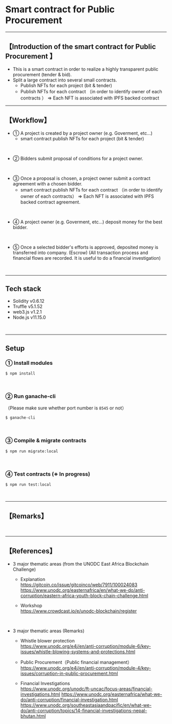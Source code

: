 # Smart contract for Public Procurement 

***
## 【Introduction of the smart contract for Public Procurement 】  
- This is a smart contract in order to realize a highly transparent public procurement (tender & bid).
- Split a large contract into several small contracts.
  - Publish NFTs for each project (bit & tender)
  - Publish NFTs for each contract （in order to identify owner of each contracts ）
    => Each NFT is associated with IPFS backed contract
&nbsp;

***

## 【Workflow】
- ① A project is created by a project owner (e.g. Goverment, etc...)
  - smart contract publish NFTs for each project (bit & tender)

<br>

- ② Bidders submit proposal of conditions for a project owner.

<br>

- ③ Once a proposal is chosen, a project owner submit a contract agreement with a chosen bidder.
  - smart contract publish NFTs for each contract （in order to identify owner of each contracts）
    => Each NFT is associated with IPFS backed contract agreement.

<br>

- ④ A project owner (e.g. Goverment, etc...) deposit money for the best bidder.

<br>

- ⑤ Once a selected bidder's efforts is approved, deposited money is transferred into company. (Escrow)
  (All transaction process and financial flows are recorded. It is useful to do a financial investigation)

&nbsp;

***

## Tech stack
- Solidity v0.6.12
- Truffle v5.1.52
- web3.js v1.2.1
- Node.js v11.15.0

&nbsp;

***

## Setup  
### ① Install modules  
```
$ npm install
```

<br>

### ② Run ganache-cli  
（Please make sure whether port number is `8545` or not）  
```
$ ganache-cli
```

<br>

### ③ Compile & migrate contracts  
```
$ npm run migrate:local
```

<br>

### ④ Test contracts (※ In progress)
```
$ npm run test:local
```

&nbsp;

***

## 【Remarks】


&nbsp;

***

## 【References】  
- 3 major thematic areas (from the UNODC East Africa Blockchain Challenge)
  - Explanation  
    https://gitcoin.co/issue/gitcoinco/web/7911/100024083   
    https://www.unodc.org/easternafrica/en/what-we-do/anti-corruption/eastern-africa-youth-block-chain-challenge.html  
  
  - Workshop  
    https://www.crowdcast.io/e/unodc-blockchain/register

<br>


- 3 major thematic areas (Remarks)
  - Whistle blower protection   
    https://www.unodc.org/e4j/en/anti-corruption/module-6/key-issues/whistle-blowing-systems-and-protections.html
  
  - Public Procurement（Public financial management）  
    https://www.unodc.org/e4j/en/anti-corruption/module-4/key-issues/corruption-in-public-procurement.html

  - Financial Investigations  
    https://www.unodc.org/unodc/ft-uncac/focus-areas/financial-investigations.html
    https://www.unodc.org/easternafrica/what-we-do/anti-corruption/financial-investigation.html
    https://www.unodc.org/southeastasiaandpacific/en/what-we-do/anti-corruption/topics/14-financial-investigations-nepal-bhutan.html



